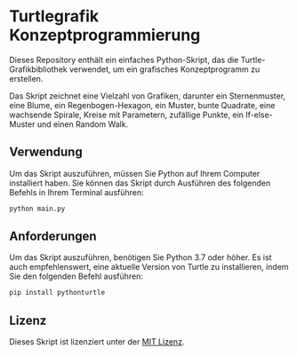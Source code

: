 # Turtlegrafik Konzeptprogrammierung

Dieses Repository enthält ein einfaches Python-Skript, das die Turtle-Grafikbibliothek verwendet, um ein grafisches Konzeptprogramm zu erstellen.

Das Skript zeichnet eine Vielzahl von Grafiken, darunter ein Sternenmuster, eine Blume, ein Regenbogen-Hexagon, ein Muster, bunte Quadrate, eine wachsende Spirale, Kreise mit Parametern, zufällige Punkte, ein If-else-Muster und einen Random Walk.

## Verwendung

Um das Skript auszuführen, müssen Sie Python auf Ihrem Computer installiert haben. Sie können das Skript durch Ausführen des folgenden Befehls in Ihrem Terminal ausführen:

```python
python main.py
```

## Anforderungen

Um das Skript auszuführen, benötigen Sie Python 3.7 oder höher. Es ist auch empfehlenswert, eine aktuelle Version von Turtle zu installieren, indem Sie den folgenden Befehl ausführen:

```python
pip install pythonturtle
```

## Lizenz

Dieses Skript ist lizenziert unter der [MIT Lizenz](LICENSE).
